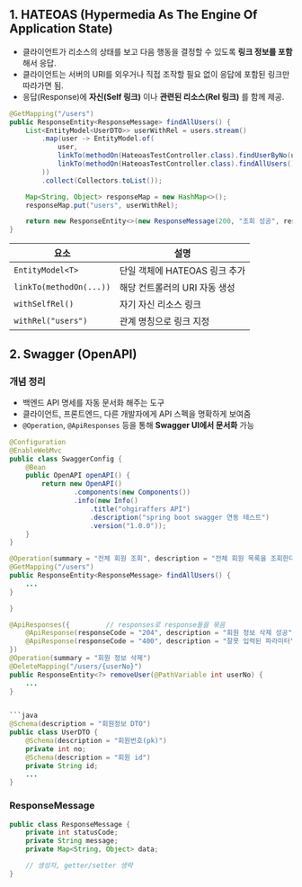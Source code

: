 ## 1. HATEOAS (Hypermedia As The Engine Of Application State)

* 클라이언트가 리소스의 상태를 보고 다음 행동을 결정할 수 있도록 **링크 정보를 포함**해서 응답.
* 클라이언트는 서버의 URI를 외우거나 직접 조작할 필요 없이 응답에 포함된 링크만 따라가면 됨.
* 응답(Response)에 **자신(Self 링크)** 이나 **관련된 리소스(Rel 링크)** 를 함께 제공.


```java
@GetMapping("/users")
public ResponseEntity<ResponseMessage> findAllUsers() {
    List<EntityModel<UserDTO>> userWithRel = users.stream()
        .map(user -> EntityModel.of(
            user,
            linkTo(methodOn(HateoasTestController.class).findUserByNo(user.getNo())).withSelfRel(), // 단일 조회 링크
            linkTo(methodOn(HateoasTestController.class).findAllUsers()).withRel("users") // 전체 조회 링크
        ))
        .collect(Collectors.toList());

    Map<String, Object> responseMap = new HashMap<>();
    responseMap.put("users", userWithRel);

    return new ResponseEntity<>(new ResponseMessage(200, "조회 성공", responseMap), headers, HttpStatus.OK);
}
```


| 요소                      | 설명                   |
| ----------------------- | -------------------- |
| `EntityModel<T>`        | 단일 객체에 HATEOAS 링크 추가 |
| `linkTo(methodOn(...))` | 해당 컨트롤러의 URI 자동 생성   |
| `withSelfRel()`         | 자기 자신 리소스 링크         |
| `withRel("users")`      | 관계 명칭으로 링크 지정        |



## 2. Swagger (OpenAPI)

### 개념 정리

* 백엔드 API 명세를 자동 문서화 해주는 도구
* 클라이언트, 프론트엔드, 다른 개발자에게 API 스펙을 명확하게 보여줌
* `@Operation`, `@ApiResponses` 등을 통해 **Swagger UI에서 문서화** 가능

```java
@Configuration
@EnableWebMvc
public class SwaggerConfig {
    @Bean
    public OpenAPI openAPI() {
        return new OpenAPI()
                .components(new Components())
                .info(new Info()
                    .title("ohgiraffers API")
                    .description("spring boot swagger 연동 테스트")
                    .version("1.0.0"));
    }
}
```

```java
@Operation(summary = "전체 회원 조회", description = "전체 회원 목록을 조회한다.")      // API 기능 요약, 설명
@GetMapping("/users")
public ResponseEntity<ResponseMessage> findAllUsers() {
    ...
}

}

@ApiResponses({         // responses로 response들을 묶음
    @ApiResponse(responseCode = "204", description = "회원 정보 삭제 성공"),    // 개별 response 작성
    @ApiResponse(responseCode = "400", description = "잘못 입력된 파라미터")
})
@Operation(summary = "회원 정보 삭제")
@DeleteMapping("/users/{userNo}")
public ResponseEntity<?> removeUser(@PathVariable int userNo) {
    ...
}


```java
@Schema(description = "회원정보 DTO")
public class UserDTO {
    @Schema(description = "회원번호(pk)")
    private int no;
    @Schema(description = "회원 id")
    private String id;
    ...
}
```

### ResponseMessage

```java
public class ResponseMessage {
    private int statusCode;
    private String message;
    private Map<String, Object> data;

    // 생성자, getter/setter 생략
}
```
